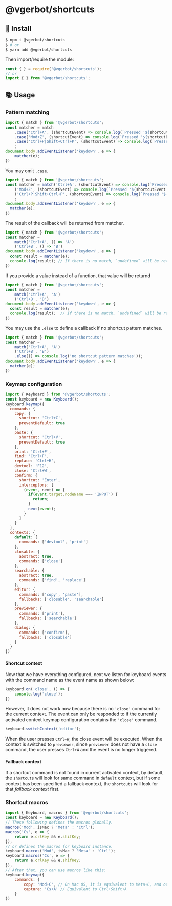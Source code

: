 # @vgerbot/shortcuts

## 🔌 Install

```bash
$ npm i @vgerbot/shortcuts
$ # or
$ yarn add @vgerbot/shortcuts
```

Then import/require the module:

```js
const { } = require('@vgerbot/shortcuts');
// or
import { } from '@vgerbot/shortcuts';
```

## 📚 Usage

### Pattern matching

```js
import { match } from '@vgerbot/shortcuts';
const matcher = match
    .case('Ctrl+A', (shortcutEvent) => console.log(`Pressed '${shortcutEvent.shortcut}`)) // output when matching: Pressed 'Ctrl+A'
    .case('Mod+Z', (shortcutEvent) => console.log(`Pressed '${shortcutEvent.shortcut}'`)) // output when matching: Mac: `Pressed 'Meta+A'`, Win,Linux:`Pressed 'Ctrl+A'`
    .case('Ctrl+P|Shift+Ctrl+P', (shortcutEvent) => console.log(`Pressed '${shortcutEvent.shortcut}`)) // output when matching: `Pressed 'Ctrl+P'` or `Pressed 'Shift+Ctrl+P'`
    ;
document.body.addEventListener('keydown', e => {
    matcher(e);
})
```

You may omit `.case`.

```js
import { match } from '@vgerbot/shortcuts';
const matcher = match('Ctrl+A', (shortcutEvent) => console.log(`Pressed '${shortcutEvent.shortcut}`)) // output when matching: Pressed 'Ctrl+A'
    ('Mod+Z', (shortcutEvent) => console.log(`Pressed '${shortcutEvent.shortcut}'`)) // output when matching: Mac: `Pressed 'Meta+A'`, Win,Linux:`Pressed 'Ctrl+A'`
    ('Ctrl+P|Shift+Ctrl+P', (shortcutEvent) => console.log(`Pressed '${shortcutEvent.shortcut}`)) // output when matching: `Pressed 'Ctrl+P'` or `Pressed 'Shift+Ctrl+P'`
    ;
document.body.addEventListener('keydown', e => {
  matcher(e);
})
```

The result of the callback will be returned from matcher.

```js
import { match } from '@vgerbot/shortcuts';
const matcher =
    match('Ctrl+A', () => 'A')
    ('Ctrl+B', () => 'B')
document.body.addEventListener('keydown', e => {
  const result = matcher(e);
  console.log(result); // If there is no match, `undefined` will be returned.
})
```

If you provide a value instead of a function, that value will be returnd

```js
import { match } from '@vgerbot/shortcuts';
const matcher =
    match('Ctrl+A', 'A')
    ('Ctrl+B', 'B')
document.body.addEventListener('keydown', e => {
  const result = matcher(e);
  console.log(result);  // If there is no match, `undefined` will be returned.
})
```

You may use the `.else` to define a callback  if no shortcut pattern matches.

```js
import { match } from '@vgerbot/shortcuts';
const matcher =
    match('Ctrl+A', 'A')
    ('Ctrl+B', 'B')
    .else(() => console.log('no shortcut pattern matches'));
document.body.addEventListener('keydown', e => {
  matcher(e);
})
```

### Keymap configuration

```js
import { Keyboard } from '@vgerbot/shortcuts';
const keyboard = new Keyboard();
keyboard.keymap({
  commands: {
    copy: {
      shortcut: 'Ctrl+C',
      preventDefault: true
    },
    paste: {
      shortcut: 'Ctrl+V',
      preventDefault: true
    },
    print: 'Ctrl+P',
    find: 'Ctrl+F',
    replace: 'Ctrl+H',
    devtool: 'F12',
    close: 'Ctrl+W',
    confirm: {
      shortcut: 'Enter',
      interceptors: [
        (event, next) => {
          if(event.target.nodeName === 'INPUT') {
            return;
          }
          next(event);
        }
      ]
    }
  },
  contexts: {
    default: {
      commands: ['devtool', 'print']
    },
    closable: {
      abstract: true,
      commands: ['close']
    },
    searchable: {
      abstract: true,
      commands: ['find', 'replace']
    },
    editor: {
      commands: ['copy', 'paste'],
      fallbacks: ['closable', 'searchable']
    },
    previewer: {
      commands: ['print'],
      fallbacks: ['searchable']
    },
    dialog: {
      commands: ['confirm'],
      fallbacks: ['closable']
    }
  }
})
```

#### Shortcut context

Now that we have everything configured, next we listen for keyboard events with the command name as the event name as shown below:

```js
keyboard.on('close', () => {
    console.log('close');
})
```

However, it does not work now because there is no `'close'` command for the current context. The event can only be responded to if the currently activated context keymap configuration contains the `'close'` command.

```js
keyboard.switchContext('editor');
```

When the user presses `Ctrl+W`, the close event will be executed.
When the context is switched to `previewer`, since `previewer` does not have a `close` command, the user presses `Ctrl+W` and the event is no longer triggered.

#### Fallback context

If a shortcut command is not found in current activated context, by default, the `shortcuts` will look for same command in `default` context, but if some context has been specified a fallback context, the `shortcuts` will look for that *fallback context* first.

### Shortcut macros

```js
import { Keyboard, macros } from '@vgerbot/shortcuts';
const keyboard = new Keyboard();
// These following defines the macros globally.
macros('Mod', isMac ? 'Meta' : 'Ctrl');
macros('Cs', e => {
    return e.crlKey && e.shifKey;
});
// or defines the macros for keyboard instance.
keyboard.macros('Mod', isMac ? 'Meta' : 'Ctrl');
keyboard.macros('Cs', e => {
    return e.crlKey && e.shifKey;
});
// After that, you can use macros like this:
keyboard.keymap({
    commands: {
        copy: 'Mod+C', // On Mac OS, it is equivalent to Meta+C, and other systems are equivalent to Ctrl+C
        capture: 'Cs+A' // Equivalent to Ctrl+Shift+A
    }
})
```

